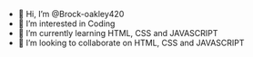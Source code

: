 - 👋 Hi, I’m @Brock-oakley420
- 👀 I’m interested in Coding
- 🌱 I’m currently learning HTML, CSS and JAVASCRIPT
- 💞️ I’m looking to collaborate on HTML, CSS and JAVASCRIPT

